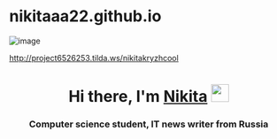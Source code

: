 # nikitaaa22.github.io
![image](https://user-images.githubusercontent.com/114642857/207787352-5142c14c-b61a-4d13-aab9-07443d051edf.png)




http://project6526253.tilda.ws/nikitakryzhcool


<h1 align="center">Hi there, I'm <a href="https://nikitashat.ru/" target="_blank">Nikita</a> 
<img src="https://github.com/blackcater/blackcater/raw/main/images/Hi.gif" height="32"/></h1>
<h3 align="center">Computer science student, IT news writer from Russia </h3>
